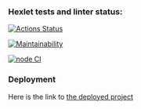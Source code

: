 ### Hexlet tests and linter status:
[![Actions Status](https://github.com/dkalabukhov/frontend-project-11/actions/workflows/hexlet-check.yml/badge.svg)](https://github.com/dkalabukhov/frontend-project-11/actions)

[![Maintainability](https://api.codeclimate.com/v1/badges/9dafc565b3dd827ec2a4/maintainability)](https://codeclimate.com/github/dkalabukhov/frontend-project-11/maintainability)

[![node CI](https://github.com/dkalabukhov/frontend-project-11/actions/workflows/linter-check.yml/badge.svg)](https://github.com/dkalabukhov/frontend-project-11/actions/workflows/linter-check.yml)

### Deployment
Here is the link to <a href="https://frontend-project-11-pi-kohl.vercel.app/" target="_blank"> the deployed project </a>